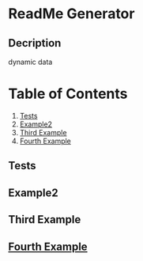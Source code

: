 # ReadMe Generator

## Decription
dynamic data

# Table of Contents
1. [Tests](#tests)
2. [Example2](#example2)
3. [Third Example](#third-example)
4. [Fourth Example](#fourth-examplehttpwwwfourthexamplecom)


## Tests
## Example2
## Third Example
## [Fourth Example](http://www.fourthexample.com) 


